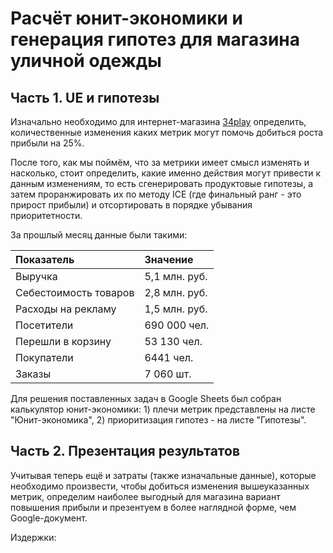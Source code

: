 # Расчёт юнит-экономики и генерация гипотез для магазина уличной одежды

## Часть 1. UE и гипотезы
Изначально необходимо для интернет-магазина [34play](https://www.34play.me/) определить, количественные изменения каких метрик могут помочь добиться роста прибыли на 25%.

После того, как мы поймём, что за метрики имеет смысл изменять и насколько, стоит определить, какие именно действия могут привести к данным изменениям, то есть сгенерировать продуктовые гипотезы, а затем проранжировать их по методу ICE (где финальный ранг - это прирост прибыли) и отсортировать в порядке убывания приоритетности.

За прошлый месяц данные были такими:

|Показатель |Значение |
|:-----------|:---------|
|Выручка|5,1 млн. руб.|
|Себестоимость товаров|2,8 млн. руб.|
|Расходы на рекламу|1,5 млн. руб.|
|Посетители|690 000 чел.|
|Перешли в корзину|53 130 чел.|
|Покупатели|6441 чел.|
|Заказы|7 060 шт.|

Для решения поставленных задач в Google Sheets был собран калькулятор юнит-экономики: 1) плечи метрик представлены на листе "Юнит-экономика", 2) приоритизация гипотез - на листе "Гипотезы".

## Часть 2. Презентация результатов
Учитывая теперь ещё и затраты (также изначальные данные), которые необходимо произвести, чтобы добиться изменения вышеуказанных метрик, определим наиболее выгодный для магазина вариант повышения прибыли и презентуем в более наглядной форме, чем Google-документ.

Издержки:
